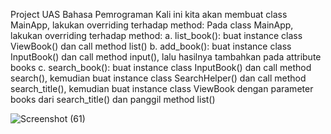 Project UAS Bahasa Pemrograman
Kali ini kita akan membuat class MainApp, lakukan overriding terhadap method: Pada class MainApp, lakukan overriding terhadap method: a. list_book(): buat instance class ViewBook() dan call method list() b. add_book(): buat instance class InputBook() dan call method input(), lalu hasilnya tambahkan pada attribute books c. search_book(): buat instance class InputBook() dan call method search(), kemudian buat instance class SearchHelper() dan call method search_title(), kemudian buat instance class ViewBook dengan parameter books dari search_title() dan panggil method list()

![Screenshot (61)](https://user-images.githubusercontent.com/57034810/72675125-530a6000-3ab2-11ea-91f4-8e72c7b9d173.png)
